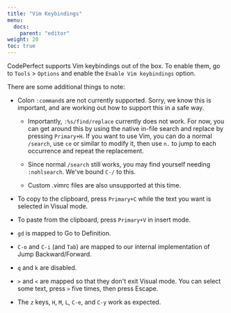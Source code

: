 ```yaml
---
title: "Vim Keybindings"
menu:
  docs:
    parent: "editor"
weight: 20
toc: true
---
```


CodePerfect supports Vim keybindings out of the box. To enable them, go to
`Tools` &gt; `Options` and enable the `Enable Vim keybindings` option.

There are some additional things to note:

- Colon `:command`s are not currently supported. Sorry, we know this is
  important, and are working out how to support this in a safe way.

  - Importantly, `:%s/find/replace` currently does not work. For now, you can
    get around this by using the native in-file search and replace by pressing
    `Primary+H`. If you want to use Vim, you can do a normal `/search`, use
    `ce` or similar to modify it, then use `n.` to jump to each occurrence and
    repeat the replacement.

  - Since normal `/search` still works, you may find yourself needing
    `:nohlsearch`. We've bound `C-/` to this.

  - Custom .vimrc files are also unsupported at this time.

- To copy to the clipboard, press `Primary+C` while the text
  you want is selected in Visual mode.

- To paste from the clipboard, press `Primary+V` in insert mode.

- `gd` is mapped to Go to Definition.

- `C-o` and `C-i` (and `Tab`) are mapped to our internal implementation of Jump
  Backward/Forward.

- `q` and `k` are disabled.

- `>` and `<` are mapped so that they don't exit Visual mode. You can select
  some text, press `>` five times, then press Escape.

- The `z` keys, `H`, `M`, `L`, `C-e`, and `C-y` work as expected.
